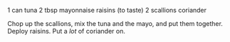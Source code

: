 1 can tuna
2 tbsp mayonnaise
raisins (to taste)
2 scallions
coriander

Chop up the scallions, mix the tuna and the mayo, and put them together. Deploy raisins. Put a *lot* of coriander on.

